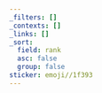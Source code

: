 ```yaml
---
_filters: []
_contexts: []
_links: []
_sort:
  field: rank
  asc: false
  group: false
sticker: emoji//1f393
---
```

